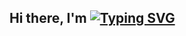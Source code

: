 ## Hi there, I'm [![Typing SVG](https://readme-typing-svg.demolab.com?font=helvetica&size=24&pause=1000&vCenter=true&random=false&width=435&height=22&lines=Nietzchan+Jake)](https://git.io/typing-svg)
<!--
**JakeNLelis/JakeNLelis** is a ✨ _special_ ✨ repository because its `README.md` (this file) appears on your GitHub profile.

Here are some ideas to get you started:

- 🔭 I’m currently working on ...
- 🌱 I’m currently learning ...
- 👯 I’m looking to collaborate on ...
- 🤔 I’m looking for help with ...
- 💬 Ask me about ...
- 📫 How to reach me: ...
- 😄 Pronouns: ...
- ⚡ Fun fact: ...
-->

